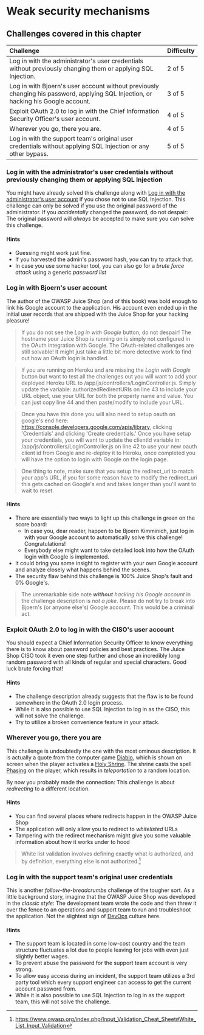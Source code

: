 # Weak security mechanisms

## Challenges covered in this chapter

| Challenge                                                                                                                          | Difficulty |
|:-----------------------------------------------------------------------------------------------------------------------------------|:-----------|
| Log in with the administrator's user credentials without previously changing them or applying SQL Injection.                       | 2 of 5     |
| Log in with Bjoern's user account without previously changing his password, applying SQL Injection, or hacking his Google account. | 3 of 5     |
| Exploit OAuth 2.0 to log in with the Chief Information Security Officer's user account.                                            | 4 of 5     |
| Wherever you go, there you are.                                                                                                    | 4 of 5     |
| Log in with the support team's original user credentials without applying SQL Injection or any other bypass.                       | 5 of 5     |

### Log in with the administrator's user credentials without previously changing them or applying SQL Injection

You might have already solved this challenge along with
[Log in with the administrator's user account](sqli.md#log-in-with-the-administrators-user-account)
if you chose not to use SQL Injection. This challenge can only be solved
if you use the original password of the administrator. If you
_accidentally_ changed the password, do not despair: The original
password will _always_ be accepted to make sure you can solve this
challenge.

#### Hints

* Guessing might work just fine.
* If you harvested the admin's password hash, you can try to attack
  that.
* In case you use some hacker tool, you can also go for a _brute force
  attack_ using a generic _password list_

### Log in with Bjoern's user account

The author of the OWASP Juice Shop (and of this book) was bold enough to
link his Google account to the application. His account even ended up in
the initial user records that are shipped with the Juice Shop for your
hacking pleasure!

> If you do not see the _Log in with Google_ button, do not despair! The
> hostname your Juice Shop is running on is simply not configured in the
> OAuth integration with Google. The OAuth-related challenges are still
> solvable! It might just take a little bit more detective work to find
> out how an OAuth login is handled.

> If you are running on Heroku and are missing the _Login with Google_
> button but want to test all the challenges out you will want to add your
> deployed Heroku URL to /app/js/controllers/LoginController.js.  Simply update
> the variable: authorizedRedirectURIs on line 43 to include your URL object,
> use your URL for both the property name and value.  You can just copy line 44
> and then paste/modify to include your URL.


> Once you have this done you will also need to setup oauth on google's end here:
> https://console.developers.google.com/apis/library, clicking 'Credentials'
> and clicking 'Create credentials.'  Once you have setup your credentials,
> you will want to update the clientId variable in:
> /app/js/controllers/LoginController.js on line 42 to use your new oauth
> client id from Google and re-deploy it to Heroku, once completed
> you will have the option to login with Google on the login page.  


> One thing to note, make sure that you setup the redirect_uri to match your
> app's URL, if you for some reason have to modify the redirect_uri this gets
> cached on Google's end and takes longer than you'll want to wait to reset.

#### Hints

* There are essentially two ways to light up this challenge in green on
  the score board:
    * In case you, dear reader, happen to be Bjoern Kimminich, just log
      in with your Google account to automatically solve this challenge!
      Congratulations!
    * Everybody else might want to take detailed look into how the OAuth
      login with Google is implemented.
* It could bring you some insight to register with your own Google
  account and analyze closely what happens behind the scenes.
* The security flaw behind this challenge is 100% Juice Shop's fault and
  0% Google's.

> The unremarkable side note _**without** hacking his Google account_ in
> the challenge description is _not a joke_. Please do not try to break
> into Bjoern's (or anyone else's) Google account. This would be a
> criminal act.

### Exploit OAuth 2.0 to log in with the CISO's user account

You should expect a Chief Information Security Officer to know
everything there is to know about password policies and best practices.
The Juice Shop CISO took it even one step further and chose an
incredibly long random password with all kinds of regular and special
characters. Good luck brute forcing that!

#### Hints

* The challenge description already suggests that the flaw is to be
  found somewhere in the OAuth 2.0 login process.
* While it is also possible to use SQL Injection to log in as the CISO,
  this will not solve the challenge.
* Try to utilize a broken convenience feature in your attack.

### Wherever you go, there you are

This challenge is undoubtedly the one with the most ominous description.
It is actually a quote from the computer game
[Diablo](http://us.blizzard.com/en-us/games/legacy/), which is shown on
screen when the player activates a
[Holy Shrine](http://diablo.gamepedia.com/Shrines_%28Diablo_I%29). The
shrine casts the spell
[Phasing](http://diablo.gamepedia.com/Phasing_%28Diablo_I%29) on the
player, which results in _teleportation_ to a random location.

By now you probably made the connection: This challenge is about
_redirecting_ to a different location.

#### Hints

* You can find several places where redirects happen in the OWASP Juice
  Shop
* The application will only allow you to redirect to _whitelisted_ URLs
* Tampering with the redirect mechanism might give you some valuable
  information about how it works under to hood

> White list validation involves defining exactly what _is_ authorized,
> and by definition, everything else is not authorized.[^1]

### Log in with the support team's original user credentials

This is another _follow-the-breadcrumbs_ challenge of the tougher sort.
As a little background story, imagine that the OWASP Juice Shop was
developed in the _classic style_: The development team wrote the code
and then threw it over the fence to an operations and support team to
run and troubleshoot the application. Not the slightest sign of
[DevOps](https://en.wikipedia.org/wiki/DevOps) culture here.

#### Hints

* The support team is located in some low-cost country and the team
  structure fluctuates a lot due to people leaving for jobs with even
  just slightly better wages.
* To prevent abuse the password for the support team account is very
  strong.
* To allow easy access during an incident, the support team utilizes a
  3rd party tool which every support engineer can access to get the
  current account password from.
* While it is also possible to use SQL Injection to log in as the
  support team, this will not solve the challenge.

[^1]: https://www.owasp.org/index.php/Input_Validation_Cheat_Sheet#White_List_Input_Validation
